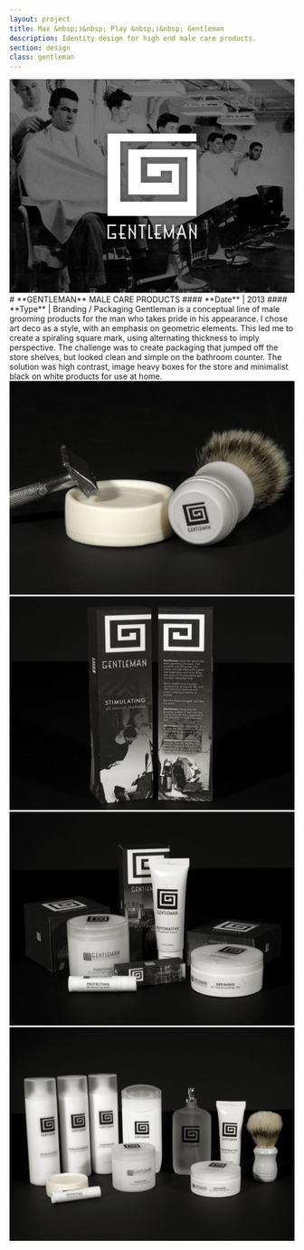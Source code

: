 ```yaml
---
layout: project
title: Max &nbsp;❭&nbsp; Play &nbsp;❭&nbsp; Gentleman
description: Identity design for high end male care products.
section: design
class: gentleman
---
```


<div class="half"><a class="img-modal" rel="group" href="gentleman_01.jpg" ><img src="gentleman_01.jpg" alt=" "/></a></div>

<div class="half" markdown="1">
# **GENTLEMAN** MALE CARE PRODUCTS
#### **Date** | 2013
#### **Type** | Branding / Packaging
Gentleman is a conceptual line of male grooming products for the man who takes pride in his appearance.  I chose art deco as a style, with an emphasis on geometric elements. This led me to create a spiraling square mark, using alternating thickness to imply perspective. The challenge was to create packaging that jumped off the store shelves, but looked clean and simple on the bathroom counter.  The solution was high contrast, image heavy boxes for the store and minimalist black on white products for use at home.
</div>

<div class="half"><a class="img-modal" rel="group" href="gentleman_02.jpg" ><img src="gentleman_02.jpg" alt=" "/></a></div>
<div class="half"><a class="img-modal" rel="group" href="gentleman_03.jpg" ><img src="gentleman_03.jpg" alt=" "/></a></div>
<div class="half"><a class="img-modal" rel="group" href="gentleman_04.jpg" ><img src="gentleman_04.jpg" alt=" "/></a></div>
<div class="half"><a class="img-modal" rel="group" href="gentleman_05.jpg" ><img src="gentleman_05.jpg" alt=" "/></a></div>
